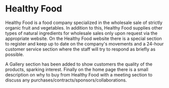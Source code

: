 # Healthy Food

Healthy Food is a food company specialized in the wholesale sale of strictly organic fruit and vegetables. In addition to this, Healthy Food supplies other types of natural ingredients for wholesale sales only upon request via the appropriate website.
On the Healthy Food website there is a special section to register and keep up to date on the company's movements and a 24-hour customer service section where the staff will try to respond as briefly as possible.

A Gallery section has been added to show customers the quality of the products, sparking interest.
Finally on the home page there is a small description on why to buy from Healthy Food with a meeting section to discuss any purchases/contracts/sponsors/collaborations.
